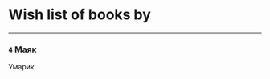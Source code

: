 # Wish list of books by [](https://plus.google.com/105680958948790479255)
---

### `4` Маяк
Умарик

